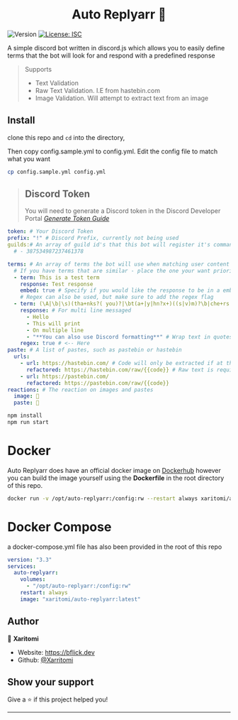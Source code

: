 <h1 align="center">Auto Replyarr 👋</h1>
<p>
  <img alt="Version" src="https://img.shields.io/badge/version-1.0.0-blue.svg?cacheSeconds=2592000" />
  <a href="#" target="_blank">
    <img alt="License: ISC" src="https://img.shields.io/badge/License-ISC-yellow.svg" />
  </a>
</p>

A simple discord bot written in discord.js which allows you to easily define terms that the bot will look for and respond with a predefined response

> Supports
>
> - Text Validation
> - Raw Text Validation. I.E from hastebin.com
> - Image Validation. Will attempt to extract text from an image

## Install

clone this repo and `cd` into the directory,

Then copy config.sample.yml to config.yml. Edit the config file to match what you want

```sh
cp config.sample.yml config.yml
```

> ## Discord Token
>
> You will need to generate a Discord token in the Discord Developer Portal
> _[Generate Token Guide](https://www.writebots.com/discord-bot-token/)_

```yml
token: # Your Discord Token
prefix: "!" # Discord Prefix, currently not being used
guilds:# An array of guild id's that this bot will register it's commands to.
  # - 387534987237461378

terms: # An array of terms the bot will use when matching user content
  # If you have terms that are similar - place the one your want prioritised at the higher in the array
  - term: This is a test term
    response: Test response
    embed: true # Specify if you would like the response to be in a embed
    # Regex can also be used, but make sure to add the regex flag
  - term: (\A|\b|\s)(tha+nks?( you)?|\bt(a+|y|hn?x+)((s|v)m)?\b|che+rs|da+nke+)(\z|\b|\s)
    response: # For multi line messaged
      - Hello
      - This will print
      - On multiple line
      - "**You can also use Discord formatting**" # Wrap text in quotes
    regex: true # <-- Here
paste: # A list of pastes, such as pastebin or hastebin
  urls:
    - url: https://hastebin.com/ # Code will only be extracted if at the end of the URL
      refactored: https://hastebin.com/raw/{{code}} # Raw text is required
    - url: https://pastebin.com/
      refactored: https://pastebin.com/raw/{{code}}
reactions: # The reaction on images and pastes
  image: 👀
  paste: 👀
```

```sh
npm install
npm run start
```

# Docker

Auto Replyarr does have an official docker image on [Dockerhub](https://hub.docker.com/repository/docker/xaritomi/auto-replyarr) however you can build the image yourself using the **Dockerfile** in the root directory of this repo.

```bash
docker run -v /opt/auto-replyarr:/config:rw --restart always xaritomi/auto-replyarr:latest
```

# Docker Compose

a docker-compose.yml file has also been provided in the root of this repo

```yml
version: "3.3"
services:
  auto-replyarr:
    volumes:
      - "/opt/auto-replyarr:/config:rw"
    restart: always
    image: "xaritomi/auto-replyarr:latest"
```

## Author

👤 **Xaritomi**

- Website: https://bflick.dev
- Github: [@Xarritomi](https://github.com/Xarritomi)

## Show your support

Give a ⭐️ if this project helped you!

---
